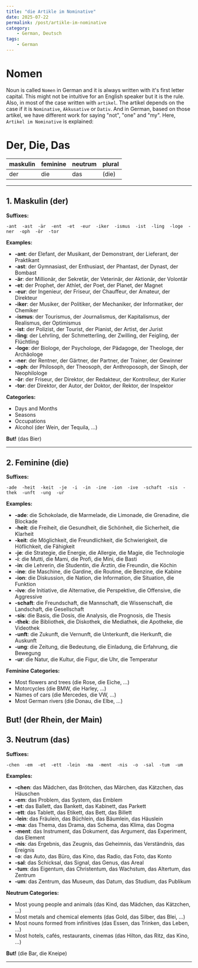 ```yaml
---
title: "die Artikle im Nominative"
date: 2025-07-22
permalink: /post/artikle-im-nominative
category: 
    - German, Deutsch
tags:
    - German
---
```

# Nomen

Noun is called `Nomen` in German and it is always written with it's first letter capital. This might not be intuitive for an English speaker but it is the rule. Also, in most of the case written with `artikel`. The artikel depends on the case if it is `Nominative`, `Akkusative` or `Dativ`. And in German, based on those artikel, we have different work for saying "not", "one" and "my". Here, `Artikel im Nominative` is explained: 

# Der, Die, Das

| **maskulin** | **feminine** | **neutrum** | **plural** |
|--------------|--------------|-------------|------------|
| der          | die          | das         | (die)      |

---

## 1. Maskulin (der)

**Suffixes:**

```
-ant  -ast  -är  -ent  -et  -eur  -iker  -ismus  -ist  -ling  -loge  -ner  -oph  -ör  -tor
```

**Examples:**
- **-ant**: der Elefant, der Musikant, der Demonstrant, der Lieferant, der Praktikant  
- **-ast**: der Gymnasiast, der Enthusiast, der Phantast, der Dynast, der Bombast  
- **-är**: der Millionär, der Sekretär, der Veterinär, der Aktionär, der Volontär  
- **-et**: der Prophet, der Athlet, der Poet, der Planet, der Magnet  
- **-eur**: der Ingenieur, der Friseur, der Chauffeur, der Amateur, der Direkteur  
- **-iker**: der Musiker, der Politiker, der Mechaniker, der Informatiker, der Chemiker  
- **-ismus**: der Tourismus, der Journalismus, der Kapitalismus, der Realismus, der Optimismus  
- **-ist**: der Polizist, der Tourist, der Pianist, der Artist, der Jurist  
- **-ling**: der Lehrling, der Schmetterling, der Zwilling, der Feigling, der Flüchtling  
- **-loge**: der Biologe, der Psychologe, der Pädagoge, der Theologe, der Archäologe  
- **-ner**: der Rentner, der Gärtner, der Partner, der Trainer, der Gewinner  
- **-oph**: der Philosoph, der Theosoph, der Anthroposoph, der Sinoph, der Neophilologe  
- **-ör**: der Friseur, der Direktor, der Redakteur, der Kontrolleur, der Kurier  
- **-tor**: der Direktor, der Autor, der Doktor, der Rektor, der Inspektor  

**Categories:**
- Days and Months  
- Seasons  
- Occupations  
- Alcohol (der Wein, der Tequila, …)  

**But!** (das Bier)

---

## 2. Feminine (die)

**Suffixes:**
```
-ade  -heit  -keit  -je  -i  -in  -ine  -ion  -ive  -schaft  -sis  -thek  -unft  -ung  -ur
```

**Examples:**
- **-ade**: die Schokolade, die Marmelade, die Limonade, die Grenadine, die Blockade  
- **-heit**: die Freiheit, die Gesundheit, die Schönheit, die Sicherheit, die Klarheit  
- **-keit**: die Möglichkeit, die Freundlichkeit, die Schwierigkeit, die Höflichkeit, die Fähigkeit  
- **-je**: die Strategie, die Energie, die Allergie, die Magie, die Technologie  
- **-i**: die Mutti, die Mami, die Profi, die Mini, die Basti  
- **-in**: die Lehrerin, die Studentin, die Ärztin, die Freundin, die Köchin  
- **-ine**: die Maschine, die Gardine, die Routine, die Benzine, die Kabine  
- **-ion**: die Diskussion, die Nation, die Information, die Situation, die Funktion  
- **-ive**: die Initiative, die Alternative, die Perspektive, die Offensive, die Aggressive  
- **-schaft**: die Freundschaft, die Mannschaft, die Wissenschaft, die Landschaft, die Gesellschaft  
- **-sis**: die Basis, die Dosis, die Analysis, die Prognosis, die Thesis  
- **-thek**: die Bibliothek, die Diskothek, die Mediathek, die Apotheke, die Videothek  
- **-unft**: die Zukunft, die Vernunft, die Unterkunft, die Herkunft, die Auskunft  
- **-ung**: die Zeitung, die Bedeutung, die Einladung, die Erfahrung, die Bewegung  
- **-ur**: die Natur, die Kultur, die Figur, die Uhr, die Temperatur  

**Feminine Categories:**  
- Most flowers and trees (die Rose, die Eiche, …)  
- Motorcycles (die BMW, die Harley, …)  
- Names of cars (die Mercedes, die VW, …)  
- Most German rivers (die Donau, die Elbe, …)  

**But!** (der Rhein, der Main)
---

## 3. Neutrum (das)

**Suffixes:**
```
-chen  -em  -et  -ett  -lein  -ma  -ment  -nis  -o  -sal  -tum  -um
```

**Examples:**
- **-chen**: das Mädchen, das Brötchen, das Märchen, das Kätzchen, das Häuschen  
- **-em**: das Problem, das System, das Emblem  
- **-et**: das Ballett, das Bankett, das Kabinett, das Parkett  
- **-ett**: das Tablett, das Etikett, das Bett, das Billett  
- **-lein**: das Fräulein, das Büchlein, das Bäumlein, das Häuslein  
- **-ma**: das Thema, das Drama, das Schema, das Klima, das Dogma  
- **-ment**: das Instrument, das Dokument, das Argument, das Experiment, das Element  
- **-nis**: das Ergebnis, das Zeugnis, das Geheimnis, das Verständnis, das Ereignis  
- **-o**: das Auto, das Büro, das Kino, das Radio, das Foto, das Konto  
- **-sal**: das Schicksal, das Signal, das Genus, das Areal  
- **-tum**: das Eigentum, das Christentum, das Wachstum, das Altertum, das Zentrum  
- **-um**: das Zentrum, das Museum, das Datum, das Studium, das Publikum  

**Neutrum Categories:**  
- Most young people and animals (das Kind, das Mädchen, das Kätzchen, …)  
- Most metals and chemical elements (das Gold, das Silber, das Blei, …)  
- Most nouns formed from infinitives (das Essen, das Trinken, das Leben, …)  
- Most hotels, cafés, restaurants, cinemas (das Hilton, das Ritz, das Kino, …)  

**But!** (die Bar, die Kneipe)

--- 

